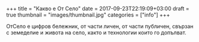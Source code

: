 +++
title = "Какво е От Село"
date = 2017-09-23T22:19:09+03:00
draft = true
thumbnail = "images/thumbnail.jpg"
categories = ["info"]
+++

ОтСело е цифров бележник, от части личен, от части публичен, свързан с земеделие и живота на село, както и технологии които го допълват.
